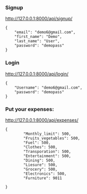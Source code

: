 ### Signup 
http://127.0.0.1:8000/api/signup/
```
{
    "email": "demo6@gmail.com",
    "first_name": "Demo",
    "last_name": "User",
    "password": "demopass"
}

```
### Login 
http://127.0.0.1:8000/api/login/

```
{
    "Username": "demo6@gmail.com",
    "password": "demopass"
}
```

### Put your expenses: 
http://127.0.0.1:8000/api/expenses/

```
{
        "Monthly_limit": 500,
        "Fruits_vegetables": 500,
        "Fuel": 500,
        "Clothes": 500,
        "Transporation": 500,
        "Entertainment": 500,
        "Dining": 500,
        "Liesure": 500,
        "Grocery": 500,
        "Electronics": 500,
        "Furniture": 9011
        
}
```
